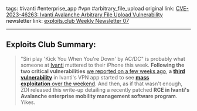 tags: #ivanti #enterprise_app #vpn #arbitrary_file_upload
original link: [CVE-2023-46263: Ivanti Avalanche Arbitrary File Upload Vulnerability](https://www.zerodayinitiative.com/blog/2024/2/5/cve-2023-46263-ivanti-avalanche-arbitrary-file-upload-vulnerability?ref=blog.exploits.club)  
newsletter link:  [exploits.club Weekly Newsletter 07](https://blog.exploits.club/exploits-club-weekly-newsletter-07/) 

---
## Exploits Club Summary:
> "Siri play 'Kick You When You're Down' by AC/DC" is probably what someone at [Ivanti](https://www.ivanti.com/?ref=blog.exploits.club) muttered to their iPhone this week. **Following the two critical vulnerabilities** [we reported on a few weeks ago](https://blog.exploits.club/exploits-club-weekly-newsletter-04/), **a** [**third vulnerability**](https://nvd.nist.gov/vuln/detail/CVE-2024-21893?ref=blog.exploits.club) in Ivanti's VPN app started to see [**mass exploitation** over the weekend](https://arstechnica.com/security/2024/02/as-if-two-ivanti-vulnerabilities-under-explot-wasnt-bad-enough-now-there-are-3/?ref=blog.exploits.club). And then, as if that wasn't enough, ZDI released this write-up detailing a recently patched **RCE in Ivanti's Avalanche enterprise mobility management software program**. Yikes. 